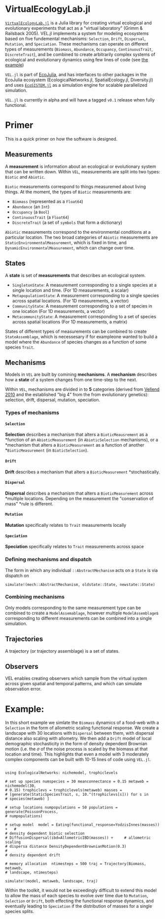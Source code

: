# VirtualEcologyLab.jl

[`VirtualEcologyLab.jl`](https://gottacatchenall.github.io/VirtualEcologyLab.jl/dev/)
is a Julia library for creating virtual ecological and evolutionary experiments
that act as a "virtual laboratory" (Grimm & Railsback 2005).  VEL.jl implements
a system for modeling ecosystems based on five fundemental mechanisms:
`Selection`, `Drift`, `Dispersal`, `Mutation`, and `Speciation`. These
mechanisms can operate on different types of measurements (`Biomass`,
`Abundance`, `Occupancy`, `ContinuousTrait`, `DiscreteTrait`), and be combined
to create arbitrarily complex systems of ecological and evolutionary dynamics
using few lines of code (see [the example](#example))

`VEL.jl` is part of [EcoJulia](https://github.com/EcoJulia), and has interfaces
to other packages in the EcoJulia ecosystem (EcologicalNetworks.jl,
SpatialEcology.jl, Diversity.jl) and uses
[`EcoSISTEM.jl`](https://github.com/boydorr/EcoSISTEM.jl) as a simulation engine
for scalable parallelized simulation.

`VEL.jl` is currently in alpha and will have a tagged `v0.1` release when fully
functional.

# Primer

This is a quick primer on how the software is designed.

## Measurements

A **measurement** is information about an ecological or evolutionary system that
can be written down. Within `VEL`, measurements are split into two types:
`Biotic` and `Abiotic`.

`Biotic` measurements correspond to things measuremed about living things. At
the moment, the types of `Biotic` measurements are:

- `Biomass` (represented as a `Float64`)
- `Abundance` (an `Int`)
- `Occupancy` (a `Bool`)
- `ContinuousTrait` (a `Float64`)
- `DiscreteTrait` (a set of `symbols` that form a dictionary)

`Abiotic` measurements correspond to the environmental conditions at a
particular location. The two broad categories of `Abiotic` measurements are
`StaticEnvironmentalMeasurement`, which is fixed in time, and
`DynamicEnvironmentalMeasurement`, which can change over time.

## States

A **state** is set of **measurements** that describes an ecological system.

- `SingletonState`: A measurement corresponding to a single species at a single location and time. (For 1D measurements, a scalar)
- `MetapopulationState`: A measurement corresponding to a single species across spatial locations. (For
  1D measurements, a vector)
- `CommunityState`: A measurement corresponding to a set of species in one location (For 1D measurements, a vector)
- `MetacommunityState`: A measurement corresponding to a set of species across spatial locations (For 1D measurements, a
  matrix)

States of different types of measurements can be combined to create
`StateAssemblage`, which is necessesary if for exampleone wanted to build a
model where the `Abundance` of species changes as a function of some species
`Trait`.

## Mechanisms

Models in `VEL` are built by comining **mechanisms**. A **mechanism** describes
how a **state** of a system  changes from one time-step to the next.

Within `VEL`, mechanisms are divided in to **5** categories  (derived from
[Vellend 2010](http://www.dx.doi.org/10.1086/652373) and the established "big 4"
from the from evolutionary genetics): selection, drift, dispersal, mutation,
speciation.

### Types of mechanisms

#### `Selection`

**Selection** describes a mechanism that alters a `BioticMeausrement` as a
*function of an `AbioticMeasurement` (in `AbioticSelection` mechanisms), or a
*mechanism that alters a `BioticMeasurement` as a function of another
*`BioticMeasurement` (in `BioticSelection`).

#### `Drift`

**Drift** describes a mechanism that alters a `BioticMeasurement`
*stochastically.

#### `Dispersal`

**Dispersal** describes a mechanism that alters a `BioticMeasurement` across
*multiple locations. Depending on the measurement the "conservation of mass"
*rule is different.   

#### `Mutation`

**Mutation** specifically relates to `Trait` measurements locally

#### `Speciation`

**Speciation** specifically relates to `Trait` measurements across space

### Defining mechanisms and dispatch

The form in which any individual `::AbstractMechanism` acts on a `State` is via
dispatch on

`simulate!(mech::AbstractMechanism, oldstate::State, newstate::State)`

### Combining mechanisms

Only models corresponding to the same measurement type can be combined to create
a `ModelAssemablage`, however multiple `ModelAssemblage`s corresponding to
different measurements can be combined into a single simulation.  

## Trajectories

A trajectory (or trajectory assemblage) is a set of states.

## Observers

VEL enables creating observers which sample from the virtual system across given
spatial and temporal patterns, and which can simulate observation error.  

# Example:

In this short example we simlate the `Biomass` dynamics of a food-web with a
`Selection` in the form of allometric scaling functional response. We create a
landscape with 30 locations with `Dispersal` between them, with dispersal
distance also scaling with allometry. We then add a `Drift` model of local
demographic stochasticity in the form of density dependent Brownian motion (i.e.
the $\sigma$ of the noise process is scaled by the biomass at that location and
time). This highlights that even a model with 3 moderately complex components
can be built with 10-15 lines of code using `VEL.jl`.  

``` using VirtualEcologicalLaboratory using Distributions: Exponential

using EcologicalNetworks: nichemodel, trophiclevels

# set up species numspecies = 30 meanconnectance = 0.15 metaweb = nichemodel(30,
# 0.15) trophiclevs = trophiclevels(metaweb) masses =
# [generate(StaticSpeciesTrait, s, 10.^(trophiclevs[s])) for s in
# species(metaweb) ]

# setup locations numpopulations = 50 populations = generate(PoissonProcess,
# numpopulations)

# setup model  model = Eating(functional_response=YodzisInnes(masses)) +   #
# density dependent biotic selection
# DiffusionDispersal(ibd=AllometricIBD(masses)) +     # allometric scaling
# dispersa distance DensityDependentBrownianMotion(0.3)                 #
# density dependent drift

# memory allocation  ntimesteps = 500 traj = Trajectory(Biomass, metaweb,
# landscape, ntimesteps)

simulate!(model, metaweb, landscape, traj)

```

Within the toolkit, it would not be exceedingly difficult to extend this model
to allow the mass of each species to evolve over time due to `Mutation`,
`Selection` or `Drift`, both effecting the functional response dynamics, and
eventually leading to `Speciation` if the distribution of masses for a single
species splits.
